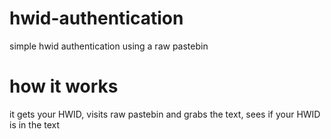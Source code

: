 # hwid-authentication
simple hwid authentication using a raw pastebin

# how it works
it gets your HWID, visits raw pastebin and grabs the text, sees if your HWID is in the text

